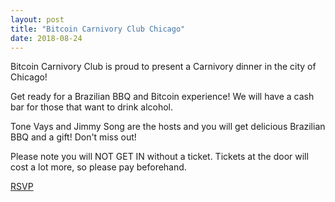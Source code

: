 ```yaml
---
layout: post
title: "Bitcoin Carnivory Club Chicago"
date: 2018-08-24
---
```


Bitcoin Carnivory Club is proud to present a Carnivory dinner in the city of Chicago!

Get ready for a Brazilian BBQ and Bitcoin experience! We will have a cash bar for those that want to drink alcohol.

Tone Vays and Jimmy Song are the hosts and you will get delicious Brazilian BBQ and a gift! Don't miss out!

Please note you will NOT GET IN without a ticket. Tickets at the door will cost a lot more, so please pay beforehand.

[RSVP](https://www.eventbrite.com/e/bitcoin-carnivory-club-chicago-tickets-48786603043)

